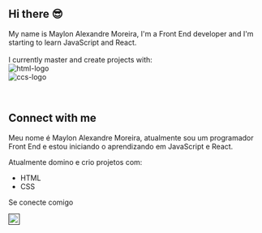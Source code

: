 ## Hi there :sunglasses:

My name is Maylon Alexandre Moreira, I'm a Front End developer and I'm starting to learn JavaScript and React.
<br/>
<br/>
I currently master and create projects with:
<br>
<img src="https://img.shields.io/badge/HTML5-E34F26?style=for-the-badge&logo=html5&logoColor=white" alt="html-logo" /> 
<br>
<img src="https://img.shields.io/badge/CSS3-1572B6?style=for-the-badge&logo=css3&logoColor=white" alt="ccs-logo" />

<br/>

## Connect with me
Meu nome é Maylon Alexandre Moreira, atualmente sou um programador Front End e estou iniciando o aprendizando em JavaScript e React. 

Atualmente domino e crio projetos com:

- HTML
- CSS


Se conecte comigo 

<p>
<a href="">
<img align="left" alt"Linkedin-logo" width="22px" src="https://cdn.jsdelivr.net/npm/simple-icons@v3/icons/linkedin.svg" />
<a/>
</p>
